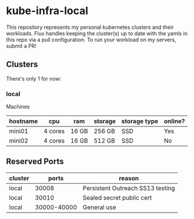 # kube-infra-local
This repository represents my personal kubernetes clusters and their workloads. Flux handles keeping the cluster(s) up to date with the yamls in this repo via a pull configuration. To run your workload on my servers, submit a PR!

## Clusters
There's only 1 for now:

### local
Machines

| hostname | cpu | ram | storage | storage type | online? |
|----------|----------|----------|----------|----------|----------|
| mini01 | 4 cores | 16 GB | 256 GB | SSD | Yes |
| mini02 | 4 cores | 16 GB | 512 GB | SSD | No |

## Reserved Ports

| cluster | ports | reason |
|--|--|--|
| local | 30008 | Persistent Outreach SS13 testing |
| local | 30010 | Sealed secret public cert |
| local | 30000-40000 | General use |

